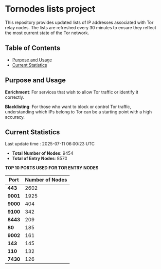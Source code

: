 # Tornodes lists project

This repository provides updated lists of IP addresses associated with Tor relay nodes. The lists are refreshed every 30 minutes to ensure they reflect the most current state of the Tor network.

## Table of Contents

- [Purpose and Usage](#purpose-and-usage)
- [Current Statistics](#current-statistics)


## Purpose and Usage

**Enrichment**: For services that wish to allow Tor traffic or identify it correctly.

**Blacklisting**: For those who want to block or control Tor traffic, understanding which IPs belong to Tor can be a starting point with a high accuracy.

## Current Statistics

Last update time : 2025-07-11 06:00:23 UTC

- **Total Number of Nodes**: 9454
- **Total of Entry Nodes**: 8570

**TOP 10 PORTS USED FOR TOR ENTRY NODES**

| **Port** | **Number of Nodes** |
|------|-----------------|
| **443**   | 2602  |
| **9001**   | 1925  |
| **9000**   | 404  |
| **9100**   | 342  |
| **8443**   | 209  |
| **80**   | 185  |
| **9002**   | 161  |
| **143**   | 145  |
| **110**   | 132  |
| **7430**   | 126  |

